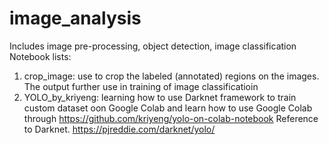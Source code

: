 # image_analysis
Includes image pre-processing, object detection, image classification
Notebook lists:
1. crop_image: use to crop the labeled (annotated) regions on the images. The output further use in training of image classificatioin
2. YOLO_by_kriyeng: learning how to use Darknet framework to train custom dataset oon Google Colab and learn how to use Google Colab through https://github.com/kriyeng/yolo-on-colab-notebook Reference to Darknet. https://pjreddie.com/darknet/yolo/
